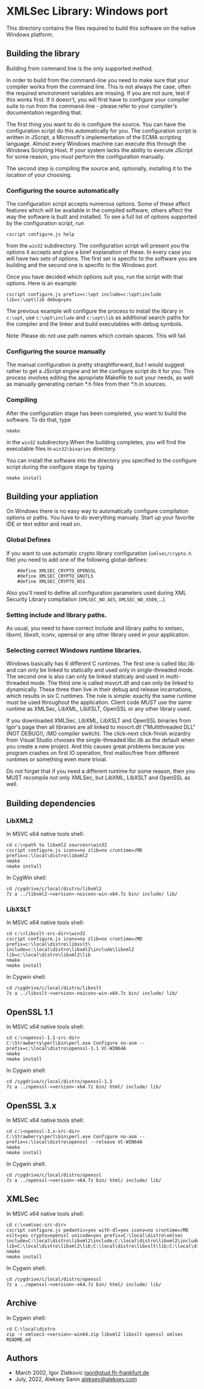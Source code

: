# XMLSec Library: Windows port

This directory contains the files required to build this software on the
native Windows platform.

## Building the library

Building from command line is the only supported method.

In order to build from the command-line you need to make sure that
your compiler works from the command line. This is not always the
case, often the required environment variables are missing. If you are
not sure, test if this works first. If it doesn't, you will first have
to configure your compiler suite to run from the command-line - please
refer to your compiler's documentation regarding that.

The first thing you want to do is configure the source. You can have
the configuration script do this automatically for you. The
configuration script is written in JScript, a Microsoft's
implementation of the ECMA scripting language. Almost every Windows
machine can execute this through the Windows Scripting Host. If your
system lacks the ability to execute JScript for some reason, you must
perform the configuration manually.

The second step is compiling the source and, optionally, installing it
to the location of your choosing.

### Configuring the source automatically

The configuration script accepts numerous options. Some of these
affect features which will be available in the compiled software,
others affect the way the software is built and installed. To see a
full list of options supported by the configuration script, run

```
cscript configure.js help
```

from the `win32` subdirectory. The configuration script will present you
the options it accepts and give a biref explanation of these. In every
case you will have two sets of options. The first set is specific to
the software you are building and the second one is specific to the
Windows port.

Once you have decided which options suit you, run the script with that
options. Here is an example:

```
cscript configure.js prefix=c:\opt include=c:\opt\include lib=c:\opt\lib debug=yes
```

The previous example will configure the process to install the library
in `c:\opt`, use `c:\opt\include` and `c:\opt\lib` as additional search
paths for the compiler and the linker and build executables with debug
symbols.

Note: Please do not use path names which contain spaces. This will
fail.

### Configuring the source manually

The manual configuration is pretty straightforward, but I would
suggest rather to get a JScript engine and let the configure script do
it for you. This process involves editing the apropriate Makefile to
suit your needs, as well as manually generating certain *.h files from
their *.h.in sources.

### Compiling

After the configuration stage has been completed, you want to build
the software. To do that, type

```
nmake
```

in the `win32` subdirectory.When the building completes, you will find
the executable files in `win32\binaries` directory.

You can install the software into the directory you specified to the
configure script during the configure stage by typing

```
nmake install
```

## Building your appliation

On Windows there is no easy way to automatically configure compilation
options or paths. You have to do everything manualy. Start up your
favorite IDE or text editor and read on.

### Global Defines

If you want to use automatic crypto library configuration (`xmlsec/crypto.h` file)
you need to add one of the following global defines:

```
    #define XMLSEC_CRYPTO_OPENSSL
    #define XMLSEC_CRYPTO_GNUTLS
    #define XMLSEC_CRYPTO_NSS
```

Also you'll need to define all configuration parameters used during XML Security
Library compilation (`XMLSEC_NO_AES`, `XMLSEC_NO_X509`,...).

### Setting include and library paths.

As usual, you need to have correct include and library paths to xmlsec, libxml,
libxslt, iconv, openssl or any other library used in your application.

### Selecting correct Windows runtime libraries.

Windows basically has 6 different C runtimes. The first one is called libc.lib
and can only be linked to statically and used only in single-threaded mode.
The second one is also can only be linked staticaly and used in multi-threaded
mode. The third one is called msvcrt.dll and can only be linked to dynamically.
These three then live in their debug and release incarnations, which results in
six C runtimes. The rule is simple: exactly the same runtime must be used
throughout the application. Client code *MUST* use the same runtime as XMLSec,
LibXML, LibXSLT, OpenSSL or any other library used.

If you downloaded XMLSec, LibXML, LibXSLT and OpenSSL binaries from Igor's
page then all libraries are all linked to msvcrt.dll ("Multithreaded DLL"
(NOT DEBUG!); /MD compiler switch). The click-next click-finish wizardry
from Visual Studio chooses the single-threaded libc.lib as the default
when you create a new project. And this causes great problems because
you program crashes on first IO operation, first malloc/free from different
runtimes or something even more trivial.

Do not forget that if you need a different runtime for some reason, then
you MUST recompile not only XMLSec, but LibXML, LibXSLT and OpenSSL as well.


## Building dependencies

### LibXML2

In MSVC x64 native tools shell:

```
cd c:\<path to libxml2 sources>\win32
cscript configure.js iconv=no zlib=no cruntime=/MD prefix=c:\local\distro\libxml2
nmake
nmake install
```

In CygWin shell:

```
cd /cygdrive/c/local/distro/libxml2
7z a ../libxml2-<version>-noiconv-win-x64.7z bin/ include/ lib/
```

### LibXSLT

In MSVC x64 native tools shell:

```
cd c:\<libxslt-src-dir>\win32
cscript configure.js iconv=no zlib=no cruntime=/MD prefix=c:\local\distro\libxslt\ include=c:\local\distro\libxml2\include\libxml2 lib=c:\local\distro\libxml2\lib
nmake
nmake install
```

In Cygwin shell:

```
cd /cygdrive/c/local/distro/libxslt
7z a ../libxslt-<version>-noiconv-win-x64.7z bin/ include/ lib/
```

## OpenSSL 1.1

In MSVC x64 native tools shell:

```
cd c:\<openssl-1.1-src-dir>
C:\Strawberry\perl\bin\perl.exe Configure no-asm --prefix=c:\local\distro\openssl-1.1 VC-WIN64A
nmake
nmake install
```

In Cygwin shell:

```
cd /cygdrive/c/local/distro/openssl-1.1
7z a ../openssl-<version>-x64.7z bin/ html/ include/ lib/
```

## OpenSSL 3.x

In MSVC x64 native tools shell:

```
cd c:\<openssl-3.x-src-dir>
C:\Strawberry\perl\bin\perl.exe Configure no-asm --prefix=c:\local\distro\openssl --release VC-WIN64A
nmake
nmake install
```

In Cygwin shell:

```
cd /cygdrive/c/local/distro/openssl
7z a ../openssl-<version>-x64.7z bin/ html/ include/ lib/
```

## XMLSec

In MSVC x64 native tools shell:

```
cd c:\<xmlsec-src-dir>
cscript configure.js pedantic=yes with-dl=yes iconv=no cruntime=/MD xslt=yes crypto=openssl unicode=yes prefix=C:\local\distro\xmlsec include=C:\local\distro\libxml2\include;C:\local\distro\libxml2\include\libxml2;C:\local\distro\libxslt\include;C:\local\distro\openssl\include; lib=C:\local\distro\libxml2\lib;C:\local\distro\libxslt\lib;C:\local\distro\openssl\lib
nmake
nmake install
```

In Cygwin shell:

```
cd /cygdrive/c/local/distro/openssl
7z a ../openssl-<version>-x64.7z bin/ html/ include/ lib/
```

## Archive
In Cygwin shell:
```
cd C:\local\distro
zip -r xmlsec1-<version>-win64.zip libxml2 libxslt openssl xmlsec README.md
```


## Authors
- March 2002, Igor Zlatkovic <igor@stud.fh-frankfurt.de>
- July, 2022, Aleksey Sanin <aleksey@aleksey.com>
